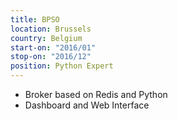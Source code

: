 ```yaml
---
title: BPSO
location: Brussels
country: Belgium
start-on: "2016/01"
stop-on: "2016/12"
position: Python Expert 
---
```


* Broker based on Redis and Python
* Dashboard and Web Interface
